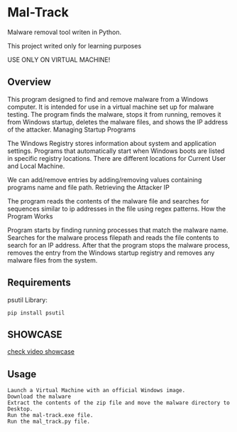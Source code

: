 # Mal-Track
Malware removal tool writen in Python.

This project writed only for learning purposes

USE ONLY ON VIRTUAL MACHINE!

## Overview

This program designed to find and remove malware from a Windows computer. It is intended for use in a virtual machine set up for malware testing. The program finds the malware, stops it from running, removes it from Windows startup, deletes the malware files, and shows the IP address of the attacker.
Managing Startup Programs

The Windows Registry stores information about system and application settings. Programs that automatically start when Windows boots are listed in specific registry locations. There are different locations for Current User and Local Machine.

We can add/remove entries by adding/removing values containing programs name and file path.
Retrieving the Attacker IP

The program reads the contents of the malware file and searches for sequences similar to ip addresses in the file using regex patterns.
How the Program Works

Program starts by finding running processes that match the malware name. Searches for the malware process filepath and reads the file contents to search for an IP address. After that the program stops the malware process, removes the entry from the Windows startup registry and removes any malware files from the system.



## Requirements

psutil Library:

``pip install psutil``

## SHOWCASE

[check video showcase](https://youtu.be/rFd2SdXtMHs)

## Usage

    Launch a Virtual Machine with an official Windows image.
    Download the malware
    Extract the contents of the zip file and move the malware directory to Desktop.
    Run the mal-track.exe file.
    Run the mal_track.py file.
